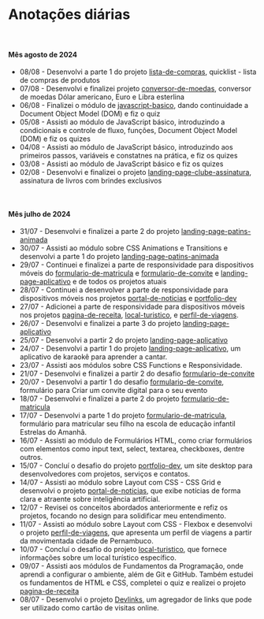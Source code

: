 # Anotações diárias

<br>

#### Mês agosto de 2024
- 08/08 - Desenvolvi a parte 1 do projeto [lista-de-compras](https://github.com/joao-siilva/lista-de-compras), quicklist - lista de compras de produtos
- 07/08 - Desenvolvi e finalizei projeto [conversor-de-moedas](https://github.com/joao-siilva/conversor-de-moedas), conversor de moedas Dólar americano, Euro e Libra esterlina
- 06/08 - Finalizei o módulo de [javascript-basico](https://github.com/joao-siilva/javascript-basico), dando continuidade a Document Object Model (DOM) e fiz o quiz
- 05/08 - Assisti ao módulo de JavaScript básico, introduzindo a condicionais e controle de fluxo, funções, Document Object Model (DOM) e fiz os quizes
- 04/08 - Assisti ao módulo de JavaScript básico, introduzindo aos primeiros passos, variáveis e constatnes na prática, e fiz os quizes
- 03/08 - Assisti ao módulo de JavaScript básico e fiz os quizes
- 02/08 - Desenvolvi e finalizei o projeto [landing-page-clube-assinatura](https://github.com/joao-siilva/landing-page-clube-assinatura), assinatura de livros com brindes exclusivos

<br>

#### Mês julho de 2024

- 31/07 - Desenvolvi e finalizei a parte 2 do projeto [landing-page-patins-animada](https://github.com/joao-siilva/landing-page-patins-animada)
- 30/07 - Assisti ao módulo sobre CSS Animations e Transitions e desenvolvi a parte 1 do projeto [landing-page-patins-animada](https://github.com/joao-siilva/landing-page-patins-animada)
- 29/07 - Continuei e finalizei a parte de responsividade para dispositivos móveis do [formulario-de-matricula](https://github.com/joao-siilva/formulario-de-matricula) e [formulario-de-convite](https://github.com/joao-siilva/formulario-de-convite) e [landing-page-aplicativo](https://github.com/joao-siilva/landing-page-aplicativo) e de todos os projetos atuais
- 28/07 - Continuei a desenvolver a parte de responsividade para dispositivos móveis nos projetos [portal-de-noticias](https://github.com/joao-siilva/portal-de-noticias) e [portfolio-dev](https://github.com/joao-siilva/portfolio-dev)
- 27/07 - Adicionei a parte de responsividade para dispositivos móveis nos projetos [pagina-de-receita](https://github.com/joao-siilva/pagina-de-receita), [local-turistico](https://github.com/joao-siilva/local-turistico), e [perfil-de-viagens](https://github.com/joao-siilva/perfil-de-viagens).
- 26/07 - Desenvolvi e finalizei a parte 3 do projeto [landing-page-aplicativo](https://github.com/joao-siilva/landing-page-aplicativo)
- 25/07 - Desenvolvi a partir 2 do projeto [landing-page-aplicativo](https://github.com/joao-siilva/landing-page-aplicativo)
- 24/07 - Desenvolvi a partir 1 do projeto [landing-page-aplicativo](https://github.com/joao-siilva/landing-page-aplicativo), um aplicativo de karaokê para aprender a cantar.
- 23/07 - Assisti aos módulos sobre CSS Functions e Responsividade.
- 21/07 - Desenvolvi e finalizei a partir 2 do desafio [formulario-de-convite](https://github.com/joao-siilva/formulario-de-convite)
- 20/07 - Desenvolvi a partir 1 do desafio [formulario-de-convite](https://github.com/joao-siilva/formulario-de-convite), formulário para Criar um convite digital para o seu evento
- 18/07 - Desenvolvi e finalizei a parte 2 do projeto [formulario-de-matricula](https://github.com/joao-siilva/formulario-de-matricula)
- 17/07 - Desenvolvi a parte 1 do projeto [formulario-de-matricula](https://github.com/joao-siilva/formulario-de-matricula), formulário para matricular seu filho na escola de educação infantil Estrelas do Amanhã.
- 16/07 - Assisti ao módulo de Formulários HTML, como criar formulários com elementos como input text, select, textarea, checkboxes, dentre outros.
- 15/07 - Concluí o desafio do projeto [portfolio-dev](https://github.com/joao-siilva/portfolio-dev), um site desktop para desenvolvedores com projetos, serviços e contatos.
- 14/07 - Assisti ao módulo sobre Layout com CSS - CSS Grid e desenvolvi o projeto [portal-de-noticias](https://github.com/joao-siilva/portal-de-noticias), que exibe notícias de forma clara e atraente sobre inteligência artificial.
- 12/07 - Revisei os conceitos abordados anteriormente e refiz os projetos, focando no design para solidificar meu entendimento.
- 11/07 - Assisti ao módulo sobre Layout com CSS - Flexbox e desenvolvi o projeto [perfil-de-viagens](https://github.com/joao-siilva/perfil-de-viagens), que apresenta um perfil de viagens a partir da movimentada cidade de Pernambuco.
- 10/07 - Concluí o desafio do projeto [local-turistico](https://github.com/joao-siilva/local-turistico), que fornece informações sobre um local turístico específico.
- 09/07 - Assisti aos módulos de Fundamentos da Programação, onde aprendi a configurar o ambiente, além de Git e GitHub. Também estudei os fundamentos de HTML e CSS, completei o quiz e realizei o projeto [pagina-de-receita](https://github.com/joao-siilva/pagina-de-receita)
- 08/07 - Desenvolvi o projeto [Devlinks](https://github.com/joao-siilva/devlinks), um agregador de links que pode ser utilizado como cartão de visitas online.
